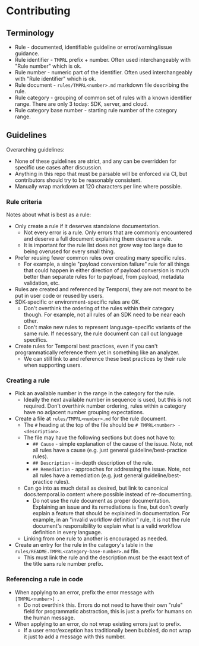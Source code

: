 # Contributing

## Terminology

* Rule - documented, identifiable guideline or error/warning/issue guidance.
* Rule identifier - `TMPRL` prefix + number. Often used interchangeably with "Rule number" which is ok.
* Rule number - numeric part of the identifier. Often used interchangeably with "Rule identifier" which is ok.
* Rule document - `rules/TMPRL<number>.md` markdown file describing the rule.
* Rule category - grouping of common set of rules with a known identifier range. There are only 3 today: SDK, server,
  and cloud.
* Rule category base number - starting rule number of the category range.

## Guidelines

Overarching guidelines:

* None of these guidelines are strict, and any can be overridden for specific use cases after discussion.
* Anything in this repo that must be parsable will be enforced via CI, but contributors should try to be reasonably
  consistent.
* Manually wrap markdown at 120 characters per line where possible.

### Rule criteria

Notes about what is best as a rule:

* Only create a rule if it deserves standalone documentation.
  * Not every error is a rule. Only errors that are commonly encountered and deserve a full document explaining them
    deserve a rule.
  * It is important for the rule list does not grow way too large due to being overused for every small thing.
* Prefer reusing fewer common rules over creating many specific rules.
  * For example, a single "payload conversion failure" rule for all things that could happen in either direction of
    payload conversion is much better than separate rules for to payload, from payload, metadata validation, etc.
* Rules are created and referenced by Temporal, they are not meant to be put in user code or reused by users.
* SDK-specific or environment-specific rules are OK.
  * Don't overthink the ordering of the rules within their category though. For example, not all rules of an SDK need to
    be near each other.
  * Don't make new rules to represent language-specific variants of the same rule. If necessary, the rule document can
    call out language specifics.
* Create rules for Temporal best practices, even if you can't programmatically reference them yet in something like an
  analyzer.
  * We can still link to and reference these best practices by their rule when supporting users.

### Creating a rule

* Pick an available number in the range in the category for the rule.
  * Ideally the next available number in sequence is used, but this is not required. Don't overthink number ordering,
    rules within a category have no adjacent number grouping expectations.
* Create a file at `rules/TMPRL<number>.md` for the rule document.
  * The `#` heading at the top of the file should be `# TMPRL<number> - <description>`.
  * The file may have the following sections but does not have to:
    * `## Cause` - simple explanation of the cause of the issue. Note, not all rules have a cause (e.g. just general
      guideline/best-practice rules).
    * `## Description` - in-depth description of the rule.
    * `## Remediation` - approaches for addressing the issue. Note, not all rules have a remediation (e.g. just general
      guideline/best-practice rules).
  * Can go into as much detail as desired, but link to canonical docs.temporal.io content where possible instead of
    re-documenting.
    * Do not use the rule document as proper documentation. Explaining an issue and its remediations is fine, but don't
      overly explain a feature that should be explained in documentation. For example, in an
      "invalid workflow definition" rule, it is not the rule document's responsibility to explain what is a valid
      workflow definition in every language.
  * Linking from one rule to another is encouraged as needed.
* Create an entry for the rule in the category's table in the `rules/README.TMPRL<category-base-number>.md` file.
  * This must link the rule and the description must be the exact text of the title sans rule number prefix.

### Referencing a rule in code

* When applying to an error, prefix the error message with `[TMPRL<number>] `.
  * Do not overthink this. Errors do not need to have their own "rule" field for programmatic abstraction, this is just
    a prefix for humans on the human message.
* When applying to an error, do not wrap existing errors just to prefix.
  * If a user error/exception has traditionally been bubbled, do not wrap it just to add a message with this number.
